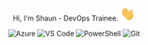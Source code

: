 <div align="center">
Hi, I'm Shaun - DevOps Trainee. <img src="https://raw.githubusercontent.com/lukemurraynz/lukemurraynz/master/wave.gif" width="30px"> 
  <p></p>
	
![Azure](https://img.shields.io/badge/azure-%230072C6.svg?style=for-the-badge&logo=azure-devops&logoColor=white)
![VS Code](https://img.shields.io/badge/VS%20Code-007ACC.svg?&style=for-the-badge&logo=visual-studio-code&logoColor=white)
![PowerShell](https://img.shields.io/badge/microsoft-powershell.svg?style=for-the-badge&logo=powershell&color=007ACC)
![Git](https://img.shields.io/badge/git-%3776AB.svg?style=for-the-badge&logo=git&logoColor=white&color=F05032)

